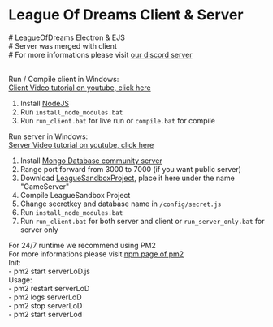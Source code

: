 <h1>League Of Dreams Client & Server</h1>
# LeagueOfDreams Electron & EJS <br>
# Server was merged with client <br>
# For more informations please visit <a href="https://discord.gg/NUDmnGR2ka">our discord server</a>
<br></br>

Run / Compile client in Windows:<br>
 <a href="https://www.youtube.com/watch?v=ttUHCmFx02o">Client Video tutorial on youtube, click here</a>
 1. Install <a href="https://nodejs.dev">NodeJS</a>
 2. Run `install_node_modules.bat`
 3. Run `run_client.bat` for live run or `compile.bat` for compile
 
Run server in Windows:<br>
 <a href="https://www.youtube.com/watch?v=Kx1fhEyY2dk">Server Video tutorial on youtube, click here</a>
 1. Install <a href="https://www.mongodb.com/try/download/community">Mongo Database community server</a>
 2. Range port forward from 3000 to 7000 (if you want public server)
 3. Download <a href="https://github.com/LeagueSandbox/GameServer">LeagueSandboxProject</a>, place it here under the name "GameServer"
 4. Compile LeagueSandbox Project
 5. Change secretkey and database name in <code>/config/secret.js</code><br>
 7. Run `install_node_modules.bat`
 8. Run `run_client.bat` for both server and client or `run_server_only.bat` for server only

For 24/7 runtime we recommend using PM2<br>
For more informations please visit <a href="https://www.npmjs.com/package/pm2">npm page of pm2</a><br>
 Init:<br>
     - pm2 start serverLoD.js<br>
 Usage:<br>
     - pm2 restart serverLoD<br>
     - pm2 logs serverLoD<br>
     - pm2 stop serverLoD<br>
     - pm2 start serverLod<br>
